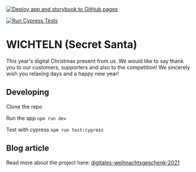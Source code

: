 [![Deploy app and storybook to GitHub pages](https://github.com/compose-us/wichteln/actions/workflows/publish-docs.yml/badge.svg)](https://github.com/compose-us/wichteln/actions/workflows/publish-docs.yml)

[![Run Cypress Tests](https://github.com/compose-us/wichteln/actions/workflows/cypress-tests.yml/badge.svg)](https://github.com/compose-us/wichteln/actions/workflows/cypress-tests.yml)

# WICHTELN (Secret Santa)

This year's digital Christmas present from us. We would like to say thank you to our customers, supporters and also to the competition! We sincerely wish you relaxing days and a happy new year!

## Developing

Clone the repo

Run the app `npm run dev`

Test with cypress `npm run test:cypress`

## Blog article
Read more about the project here: [digitales-weihnachtsgeschenk-2021](https://www.compose.us/post/digitales-weihnachtsgeschenk-2021)
